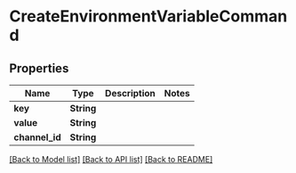 # CreateEnvironmentVariableCommand

## Properties

Name | Type | Description | Notes
------------ | ------------- | ------------- | -------------
**key** | **String** |  | 
**value** | **String** |  | 
**channel_id** | **String** |  | 

[[Back to Model list]](../README.md#documentation-for-models) [[Back to API list]](../README.md#documentation-for-api-endpoints) [[Back to README]](../README.md)


